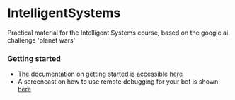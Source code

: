 IntelligentSystems
==================

Practical material for the Intelligent Systems course, based on the google ai challenge 'planet wars'

### Getting started ###

* The documentation on getting started is accessible [here](https://docs.google.com/document/d/1PD0imZ0ySvB1ivr2feHRy9dqDhz4yylcabQwlCUZkk4/edit)
* A screencast on how to use remote debugging for your bot is shown [here](https://www.youtube.com/watch?v=wwzbXcpk6qQ)
